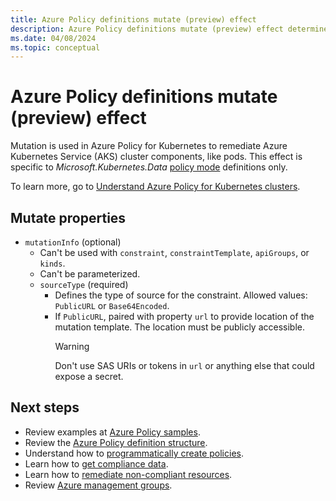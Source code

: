 ```yaml
---
title: Azure Policy definitions mutate (preview) effect
description: Azure Policy definitions mutate (preview) effect determines how compliance is managed and reported.
ms.date: 04/08/2024
ms.topic: conceptual
---
```


# Azure Policy definitions mutate (preview) effect

Mutation is used in Azure Policy for Kubernetes to remediate Azure Kubernetes Service (AKS) cluster components, like pods. This effect is specific to _Microsoft.Kubernetes.Data_ [policy mode](./definition-structure-basics.md#resource-provider-modes) definitions only.

To learn more, go to [Understand Azure Policy for Kubernetes clusters](./policy-for-kubernetes.md).

## Mutate properties

- `mutationInfo` (optional)
  - Can't be used with `constraint`, `constraintTemplate`, `apiGroups`, or `kinds`.
  - Can't be parameterized.
  - `sourceType` (required)
    - Defines the type of source for the constraint. Allowed values: `PublicURL` or `Base64Encoded`.
    - If `PublicURL`, paired with property `url` to provide location of the mutation template. The location must be publicly accessible.
      > [!WARNING]
      > Don't use SAS URIs or tokens in `url` or anything else that could expose a secret.

## Next steps

- Review examples at [Azure Policy samples](../samples/index.md).
- Review the [Azure Policy definition structure](definition-structure-basics.md).
- Understand how to [programmatically create policies](../how-to/programmatically-create.md).
- Learn how to [get compliance data](../how-to/get-compliance-data.md).
- Learn how to [remediate non-compliant resources](../how-to/remediate-resources.md).
- Review [Azure management groups](../../management-groups/overview.md).
